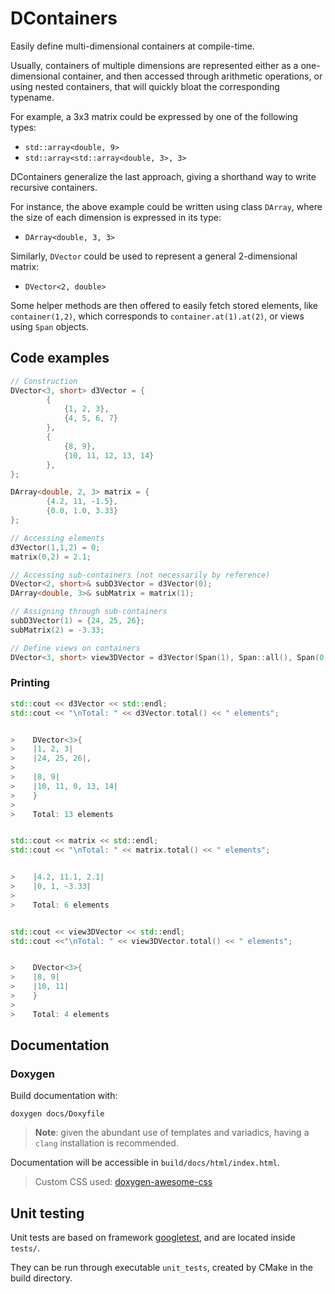# DContainers

Easily define multi-dimensional containers at compile-time.

Usually, containers of multiple dimensions are represented either as a one-dimensional container, and then accessed through arithmetic operations, or using nested containers, that will quickly bloat the corresponding typename.

For example, a 3x3 matrix could be expressed by one of the following types:
- `std::array<double, 9>`
- `std::array<std::array<double, 3>, 3>`

DContainers generalize the last approach, giving a shorthand way to write recursive containers.

For instance, the above example could be written using class `DArray`, where the size of each dimension is expressed in its type:
- `DArray<double, 3, 3>`

Similarly, `DVector` could be used to represent a general 2-dimensional matrix:
- `DVector<2, double>`

Some helper methods are then offered to easily fetch stored elements, like `container(1,2)`, which corresponds to `container.at(1).at(2)`, or views using `Span` objects.

## Code examples

```c++
// Construction
DVector<3, short> d3Vector = {
        {
            {1, 2, 3},
            {4, 5, 6, 7}
        },
        {
            {8, 9},
            {10, 11, 12, 13, 14}
        },
};

DArray<double, 2, 3> matrix = {
        {4.2, 11, -1.5},
        {0.0, 1.0, 3.33}
};

// Accessing elements
d3Vector(1,1,2) = 0;
matrix(0,2) = 2.1;

// Accessing sub-containers (not necessarily by reference)
DVector<2, short>& subD3Vector = d3Vector(0);
DArray<double, 3>& subMatrix = matrix(1);

// Assigning through sub-containers
subD3Vector(1) = {24, 25, 26};
subMatrix(2) = -3.33;

// Define views on containers
DVector<3, short> view3DVector = d3Vector(Span(1), Span::all(), Span(0,1));
```

### Printing
```c++
std::cout << d3Vector << std::endl;
std::cout << "\nTotal: " << d3Vector.total() << " elements";


>    DVector<3>{
>    |1, 2, 3|
>    |24, 25, 26|,
>    
>    |8, 9|
>    |10, 11, 0, 13, 14|
>    }
>
>    Total: 13 elements


std::cout << matrix << std::endl;
std::cout << "\nTotal: " << matrix.total() << " elements";


>    |4.2, 11.1, 2.1|
>    |0, 1, -3.33|
>
>    Total: 6 elements


std::cout << view3DVector << std::endl;
std::cout <<"\nTotal: " << view3DVector.total() << " elements";


>    DVector<3>{
>    |8, 9|
>    |10, 11|
>    }
>
>    Total: 4 elements
```

## Documentation

### Doxygen

Build documentation with:
```shell
doxygen docs/Doxyfile
```

> **Note**: given the abundant use of templates and variadics, having a `clang` installation is recommended.

Documentation will be accessible in `build/docs/html/index.html`.

> Custom CSS used: [doxygen-awesome-css](https://github.com/jothepro/doxygen-awesome-css)

## Unit testing

Unit tests are based on framework [googletest](https://github.com/google/googletest), and are located inside `tests/`.

They can be run through executable `unit_tests`, created by CMake in the build directory.